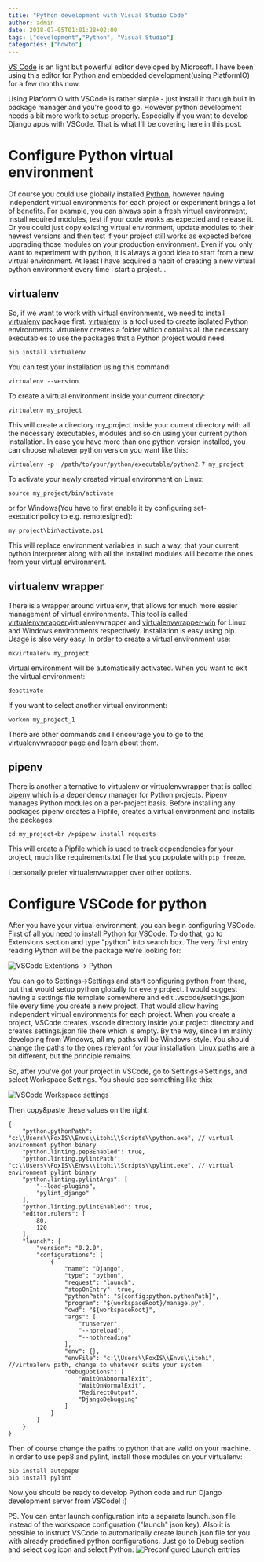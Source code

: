 ```yaml
---
title: "Python development with Visual Studio Code"
author: admin
date: 2018-07-05T01:01:28+02:00
tags: ["development","Python", "Visual Studio"]
categories: ["howto"]
---
```


<a href="https://code.visualstudio.com/">VS Code</a> is an light but powerful editor developed by Microsoft. I have been using this editor for Python and embedded development(using PlatformIO) for a few months now.

Using PlatformIO with VSCode is rather simple - just install it through built in package manager and you're good to go. However python development needs a bit more work to setup properly. Especially if you want to develop Django apps with VSCode. That is what I'll be covering here in this post.

# Configure Python virtual environment
Of course you could use globally installed <a href="https://www.python.org">Python</a>, however having independent virtual environments for each project or experiment brings a lot of benefits. For example, you can always spin a fresh virtual environment, install required modules, test if your code works as expected and release it. Or you could just copy existing virtual environment, update modules to their newest versions and then test if your project still works as expected before upgrading those modules on your production environment. Even if you only want to experiment with python, it is always a good idea to start from a new virtual environment. At least I have acquired a habit of creating a new virtual python environment every time I start a project...

## virtualenv
So, if we want to work with virtual environments, we need to install [virtualenv](http://pypi.python.org/pypi/virtualenv) package first. [virtualenv](http://pypi.python.org/pypi/virtualenv) is a tool used to create isolated Python environments. virtualenv creates a folder which contains all the necessary executables to use the packages that a Python project would need.

``` 
pip install virtualenv
``` 
You can test your installation using this command:

``` 
virtualenv --version
``` 
To create a virtual environment inside your current directory:

``` 
virtualenv my_project
``` 

This will create a directory my_project inside your current directory with all the necessary executables, modules and so on using your current python installation. In case you have more than one python version installed, you can choose whatever python version you want like this:

``` 
virtualenv -p  /path/to/your/python/executable/python2.7 my_project
``` 

To activate your newly created virtual environment on Linux:

``` 
source my_project/bin/activate
``` 

or for Windows(You have to first enable it by configuring set-executionpolicy to e.g. remotesigned):

```
my_project\bin\activate.ps1
```

This will replace environment variables in such a way, that your current python interpreter along with all the installed modules will become the ones from your virtual environment.

## virtualenv wrapper
There is a wrapper around virtualenv, that allows for much more easier management of virtual environments. This tool is called [virtualenvwrapper](https://virtualenvwrapper.readthedocs.io/en/latest/)virtualenvwrapper and [virtualenvwrapper-win](https://github.com/davidmarble/virtualenvwrapper-win) for Linux and Windows environments respectively. Installation is easy using pip. Usage is also very easy. In order to create a virtual environment use:

``` 
mkvirtualenv my_project
``` 

Virtual environment will be automatically activated. When you want to exit the virtual environment:

``` 
deactivate
``` 

If you want to select another virtual environment:

``` 
workon my_project_1
``` 

There are other commands and I encourage you to go to the virtualenvwrapper page and learn about them.

## pipenv
There is another alternative to virtualenv or virtualenvwrapper that is called [pipenv](https://docs.pipenv.org/) which is a dependency manager for Python projects. Pipenv manages Python modules on a per-project basis. Before installing any packages pipenv creates a Pipfile, creates a virtual environment and installs the packages:

``` 
cd my_project<br />pipenv install requests
``` 

This will create a Pipfile which is used to track dependencies for your project, much like requirements.txt file that you populate with `pip freeze`.

I personally prefer virtualenvwrapper over other options.

# Configure VSCode for python
After you have your virtual environment, you can begin configuring VSCode. First of all you need to install [Python for VSCode](https://github.com/Microsoft/vscode-python). To do that, go to Extensions section and type "python" into search box. The very first entry reading Python will be the package we're looking for:

![VSCode Extentions -> Python](vscode-python.png)

You can go to Settings->Settings and start configuring python from there, but that would setup python globally for every project. I would suggest having a settings file template somewhere and edit .vscode/settings.json file every time you create a new project. That would allow having independent virtual environments for each project. When you create a project, VSCode creates .vscode directory inside your project directory and creates settings.json file there which is empty. By the way, since I'm mainly developing from Windows, all my paths will be Windows-style. You should change the paths to the ones relevant for your installation. Linux paths are a bit different, but the principle remains.

So, after you've got your project in VSCode, go to Settings->Settings, and select Workspace Settings. You should see something like this:

![VSCode Workspace settings](vscode-workspace-settings.png)

Then copy&paste these values on the right:

```
{
    "python.pythonPath": "c:\\Users\\FoxIS\\Envs\\itohi\\Scripts\\python.exe", // virtual environment python binary
    "python.linting.pep8Enabled": true,
    "python.linting.pylintPath": "c:\\Users\\FoxIS\\Envs\\itohi\\Scripts\\pylint.exe", // virtual environment pylint binary
    "python.linting.pylintArgs": [
        "--load-plugins",
        "pylint_django"
    ],
    "python.linting.pylintEnabled": true,
    "editor.rulers": [
        80,
        120
    ],
    "launch": {
        "version": "0.2.0",
        "configurations": [
            {
                "name": "Django",
                "type": "python",
                "request": "launch",
                "stopOnEntry": true,
                "pythonPath": "${config:python.pythonPath}",
                "program": "${workspaceRoot}/manage.py",
                "cwd": "${workspaceRoot}",
                "args": [
                    "runserver",
                    "--noreload",
                    "--nothreading"
                ],
                "env": {},
                "envFile": "c:\\Users\\FoxIS\\Envs\\itohi", //virtualenv path, change to whatever suits your system
                "debugOptions": [
                    "WaitOnAbnormalExit",
                    "WaitOnNormalExit",
                    "RedirectOutput",
                    "DjangoDebugging"
                ]
            }
        ]
    }
}
``` 

Then of course change the paths to python that are valid on your machine.
In order to use pep8 and pylint, install those modules on your virtualenv:
``` 
pip install autopep8
pip install pylint
``` 

Now you should be ready to develop Python code and run Django development server from VSCode! :)

PS. You can enter launch configuration into a separate launch.json file instead of the workspace configuration ("launch" json key). Also it is possible to instruct VSCode to automatically create launch.json file for you with already predefined python configurations. Just go to Debug section and select cog icon and select Python:
![Preconfigured Launch entries](vscode-python-launch.png)

